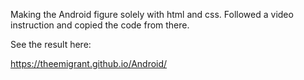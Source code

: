 Making the Android figure solely with html and css. Followed a video instruction and copied the code from there.

See the result here:

https://theemigrant.github.io/Android/
